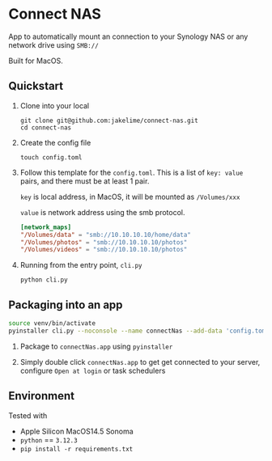 # Connect NAS

App to automatically mount an connection to your Synology NAS or any network drive using `SMB://`

Built for MacOS.

## Quickstart

1. Clone into your local

   ```shell
   git clone git@github.com:jakelime/connect-nas.git
   cd connect-nas
   ```

1. Create the config file

   ```shell
   touch config.toml
   ```

1. Follow this template for the `config.toml`. This is a list
   of `key: value` pairs, and there must be at least 1 pair.

   `key` is local address, in MacOS, it will be mounted as `/Volumes/xxx`

   `value` is network address using the smb protocol.

   ```toml
   [network_maps]
   "/Volumes/data" = "smb://10.10.10.10/home/data"
   "/Volumes/photos" = "smb://10.10.10.10/photos"
   "/Volumes/videos" = "smb://10.10.10.10/photos"
   ```

1. Running from the entry point, `cli.py`

   ```shell
   python cli.py
   ```

## Packaging into an app

```bash
source venv/bin/activate
pyinstaller cli.py --noconsole --name connectNas --add-data 'config.toml:.' --icon icon.icns
```

1. Package to `connectNas.app` using `pyinstaller`

1. Simply double click `connectNas.app` to get get connected to your server, configure `Open at login` or task schedulers

## Environment

Tested with

- Apple Silicon MacOS14.5 Sonoma
- `python` == `3.12.3`
- `pip install -r requirements.txt`
